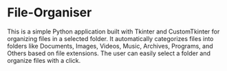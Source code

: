 # File-Organiser
This is a simple Python application built with Tkinter and CustomTkinter for organizing files in a selected folder. It automatically categorizes files into folders like Documents, Images, Videos, Music, Archives, Programs, and Others based on file extensions. The user can easily select a folder and organize files with a click.
